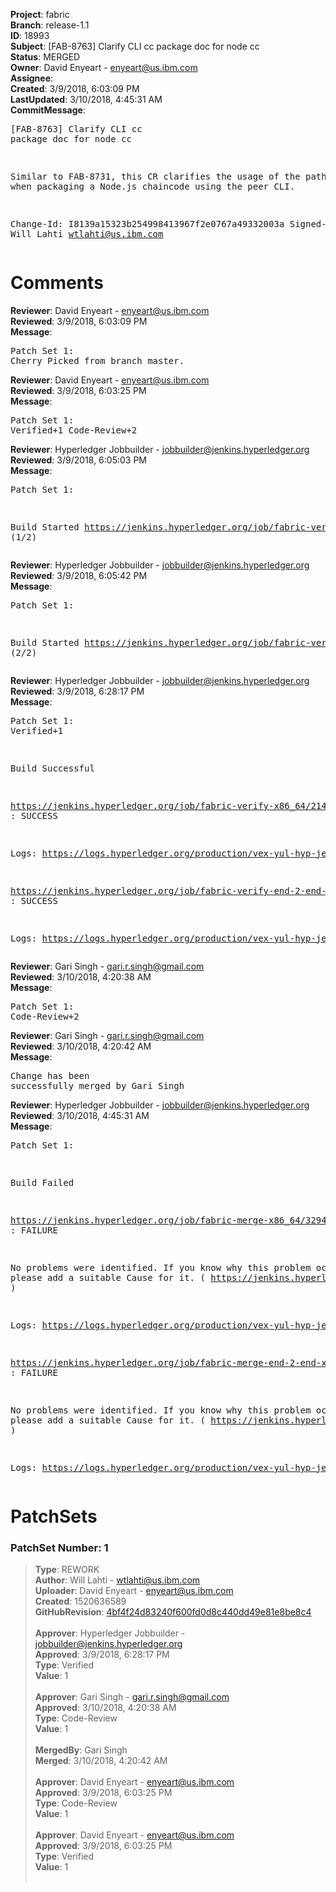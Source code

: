 <strong>Project</strong>: fabric<br><strong>Branch</strong>: release-1.1<br><strong>ID</strong>: 18993<br><strong>Subject</strong>: [FAB-8763] Clarify CLI cc package doc for node cc<br><strong>Status</strong>: MERGED<br><strong>Owner</strong>: David Enyeart - enyeart@us.ibm.com<br><strong>Assignee</strong>:<br><strong>Created</strong>: 3/9/2018, 6:03:09 PM<br><strong>LastUpdated</strong>: 3/10/2018, 4:45:31 AM<br><strong>CommitMessage</strong>:<br><pre>[FAB-8763] Clarify CLI cc package doc for node cc

Similar to FAB-8731, this CR clarifies the usage of the path flag when
packaging a Node.js chaincode using the peer CLI.

Change-Id: I8139a15323b254998413967f2e0767a49332003a
Signed-off-by: Will Lahti <wtlahti@us.ibm.com>
</pre><h1>Comments</h1><strong>Reviewer</strong>: David Enyeart - enyeart@us.ibm.com<br><strong>Reviewed</strong>: 3/9/2018, 6:03:09 PM<br><strong>Message</strong>: <pre>Patch Set 1: Cherry Picked from branch master.</pre><strong>Reviewer</strong>: David Enyeart - enyeart@us.ibm.com<br><strong>Reviewed</strong>: 3/9/2018, 6:03:25 PM<br><strong>Message</strong>: <pre>Patch Set 1: Verified+1 Code-Review+2</pre><strong>Reviewer</strong>: Hyperledger Jobbuilder - jobbuilder@jenkins.hyperledger.org<br><strong>Reviewed</strong>: 3/9/2018, 6:05:03 PM<br><strong>Message</strong>: <pre>Patch Set 1:

Build Started https://jenkins.hyperledger.org/job/fabric-verify-x86_64/21426/ (1/2)</pre><strong>Reviewer</strong>: Hyperledger Jobbuilder - jobbuilder@jenkins.hyperledger.org<br><strong>Reviewed</strong>: 3/9/2018, 6:05:42 PM<br><strong>Message</strong>: <pre>Patch Set 1:

Build Started https://jenkins.hyperledger.org/job/fabric-verify-end-2-end-x86_64/13127/ (2/2)</pre><strong>Reviewer</strong>: Hyperledger Jobbuilder - jobbuilder@jenkins.hyperledger.org<br><strong>Reviewed</strong>: 3/9/2018, 6:28:17 PM<br><strong>Message</strong>: <pre>Patch Set 1: Verified+1

Build Successful 

https://jenkins.hyperledger.org/job/fabric-verify-x86_64/21426/ : SUCCESS

Logs: https://logs.hyperledger.org/production/vex-yul-hyp-jenkins-3/fabric-verify-x86_64/21426

https://jenkins.hyperledger.org/job/fabric-verify-end-2-end-x86_64/13127/ : SUCCESS

Logs: https://logs.hyperledger.org/production/vex-yul-hyp-jenkins-3/fabric-verify-end-2-end-x86_64/13127</pre><strong>Reviewer</strong>: Gari Singh - gari.r.singh@gmail.com<br><strong>Reviewed</strong>: 3/10/2018, 4:20:38 AM<br><strong>Message</strong>: <pre>Patch Set 1: Code-Review+2</pre><strong>Reviewer</strong>: Gari Singh - gari.r.singh@gmail.com<br><strong>Reviewed</strong>: 3/10/2018, 4:20:42 AM<br><strong>Message</strong>: <pre>Change has been successfully merged by Gari Singh</pre><strong>Reviewer</strong>: Hyperledger Jobbuilder - jobbuilder@jenkins.hyperledger.org<br><strong>Reviewed</strong>: 3/10/2018, 4:45:31 AM<br><strong>Message</strong>: <pre>Patch Set 1:

Build Failed 

https://jenkins.hyperledger.org/job/fabric-merge-x86_64/3294/ : FAILURE

No problems were identified. If you know why this problem occurred, please add a suitable Cause for it. ( https://jenkins.hyperledger.org/job/fabric-merge-x86_64/3294/ )

Logs: https://logs.hyperledger.org/production/vex-yul-hyp-jenkins-3/fabric-merge-x86_64/3294

https://jenkins.hyperledger.org/job/fabric-merge-end-2-end-x86_64/1968/ : FAILURE

No problems were identified. If you know why this problem occurred, please add a suitable Cause for it. ( https://jenkins.hyperledger.org/job/fabric-merge-end-2-end-x86_64/1968/ )

Logs: https://logs.hyperledger.org/production/vex-yul-hyp-jenkins-3/fabric-merge-end-2-end-x86_64/1968</pre><h1>PatchSets</h1><h3>PatchSet Number: 1</h3><blockquote><strong>Type</strong>: REWORK<br><strong>Author</strong>: Will Lahti - wtlahti@us.ibm.com<br><strong>Uploader</strong>: David Enyeart - enyeart@us.ibm.com<br><strong>Created</strong>: 1520636589<br><strong>GitHubRevision</strong>: [4bf4f24d83240f600fd0d8c440dd49e81e8be8c4](https://github.com/hyperledger/fabric/commit/4bf4f24d83240f600fd0d8c440dd49e81e8be8c4)<br><br><strong>Approver</strong>: Hyperledger Jobbuilder - jobbuilder@jenkins.hyperledger.org<br><strong>Approved</strong>: 3/9/2018, 6:28:17 PM<br><strong>Type</strong>: Verified<br><strong>Value</strong>: 1<br><br><strong>Approver</strong>: Gari Singh - gari.r.singh@gmail.com<br><strong>Approved</strong>: 3/10/2018, 4:20:38 AM<br><strong>Type</strong>: Code-Review<br><strong>Value</strong>: 1<br><br><strong>MergedBy</strong>: Gari Singh<br><strong>Merged</strong>: 3/10/2018, 4:20:42 AM<br><br><strong>Approver</strong>: David Enyeart - enyeart@us.ibm.com<br><strong>Approved</strong>: 3/9/2018, 6:03:25 PM<br><strong>Type</strong>: Code-Review<br><strong>Value</strong>: 1<br><br><strong>Approver</strong>: David Enyeart - enyeart@us.ibm.com<br><strong>Approved</strong>: 3/9/2018, 6:03:25 PM<br><strong>Type</strong>: Verified<br><strong>Value</strong>: 1<br><br></blockquote>